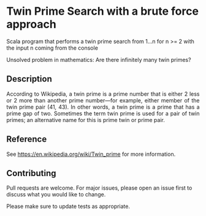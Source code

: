 # Twin Prime Search with a brute force approach

Scala program that performs a twin prime search from 1...n for n >= 2 with the input n coming from the console

Unsolved problem in mathematics: Are there infinitely many twin primes?

## Description

<p style='text-align: justify;'>
According to Wikipedia, a twin prime is a prime number that is either 2 less or 2 more than another prime number—for example, either member of
the twin prime pair (41, 43). In other words, a twin prime is a prime that has a prime gap of two. Sometimes the term twin prime
is used for a pair of twin primes; an alternative name for this is prime twin or prime pair.
</p>

## Reference

See https://en.wikipedia.org/wiki/Twin_prime for more information.

## Contributing

Pull requests are welcome. For major issues, please open an issue first to discuss what you would like to change.

Please make sure to update tests as appropriate.